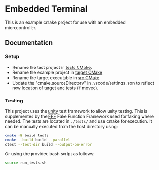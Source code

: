 # Embedded Terminal

This is an example cmake project for use with an embedded microcontroller.

## Documentation

### Setup

- Rename the test project in [tests CMake](tests/CMakeLists.txt).
- Rename the example project in [target CMake](target/CMakeLists.txt)
- Rename the target executable in [src CMake](target/src/CMakeLists.txt)
- Update the "cmake.sourceDirectory" in [.vscode/settings.json](.vscode/settings.json) to reflect new location of target and tests (if moved).

### Testing

This project uses the [unity](https://github.com/ThrowTheSwitch/Unity) test framework to allow unity testing. This is supplemented by the [FFF](https://github.com/meekrosoft/fff) Fake Function Framework used for faking where needed. The tests are located in `./tests/` and use cmake for execution. It can be manually executed from the host directory using:

```bash
cmake -B build tests
cmake --build build --parallel
ctest --test-dir build --output-on-error
```

Or using the provided bash script as follows:

```bash
source run_tests.sh
```